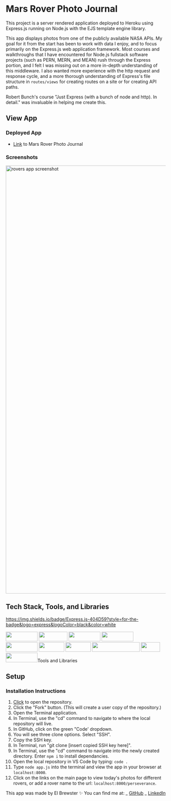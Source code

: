 # Mars Rover Photo Journal

This project is a server rendered application deployed to Heroku using Express.js running on Node.js with the EJS template engine library.

This app displays photos from one of the publicly available NASA APIs. My goal for it from the start has been to work with data I enjoy, and to focus primarily on the Express.js web application framework. Most courses and walkthroughs that I have encountered for Node.js fullstack software projects (such as PERN, MERN, and MEAN) rush through the Express portion, and I felt I was missing out on a more in-depth understanding of this middleware. I also wanted more experience with the http request and response cycle, and a more thorough understanding of Express's file structure in `routes/views` for creating routes on a site or for creating API paths.

Robert Bunch's course "Just Express (with a bunch of node and http). In detail." was invaluable in helping me create this.

## View App

### Deployed App

- [Link](https://mars-rovers-photo-journal-2b03be7a42c1.herokuapp.com/perseverance) to Mars Rover Photo Journal

### Screenshots
<img width="1344" alt="rovers app screenshot" src="https://github.com/ElBrewster/Mars-Rover-Photo-Journal/assets/113723085/6a502373-808c-4432-b800-3d5536a5a1cf">

## Tech Stack, Tools, and Libraries
https://img.shields.io/badge/Express.js-404D59?style=for-the-badge&logo=express&logoColor=black&color=white

<div>
    <img src="https://img.shields.io/badge/Node.js-43853D?style=for-the-badge&logo=node.js&logoColor=white" width="100" height="30" />
    <img src="https://img.shields.io/badge/CSS3-1572B6?style=for-the-badge&logo=css3&logoColor=white" width="90" height="30" />
    <img src="https://img.shields.io/badge/Express.js-404D59?style=for-the-badge&logo=express&logoColor=black" width="100" height="30" />
    <img src="https://img.shields.io/badge/Express.js-404D59?style=for-the-badge&logo=express&logoColor=black&color=white" width="100" height="30" />
    <img src="https://img.shields.io/badge/Heroku-430098?style=for-the-badge&logo=heroku&logoColor=white" width="100" height="30" />
    <img src="https://img.shields.io/badge/ejs-a91e50?style=for-the-badge&logo=ejs&logoColor=#b4ca66" width="80" height="30" />
    <img src="https://img.shields.io/badge/npm-CB3837?style=for-the-badge&logo=npm&logoColor=white" width="80" height="30" />
    <img src="https://img.shields.io/badge/Visual_Studio_Code-0078D4?style=for-the-badge&logo=visual%20studio%20code&logoColor=white" width="150" height="30" />
    <img src="https://img.shields.io/badge/GIT-E44C30?style=for-the-badge&logo=git&logoColor=white" width="60" height="30" />
    <img src="https://img.shields.io/badge/Udemy-A435F0?style=for-the-badge&logo=Udemy&logoColor=white" width="100" height="30 />
</div>

### Tools and Libraries

<div>
            
</div>



## Setup

### Installation Instructions

1. [Click](https://github.com/ElBrewster/Mars-Rover-Photo-Journal) to open the repository.
2. Click the "Fork" button. (This will create a user copy of the repository.)
3. Open the Terminal application.
4. In Terminal, use the "cd" command to navigate to where the local repository will live.
5. In GitHub, click on the green "Code' dropdown.
6. You will see three clone options. Select "SSH".
7. Copy the SSH key.
8. In Terminal, run "git clone [insert copied SSH key here]".
9. In Terminal, use the "cd" command to navigate into the newly created directory. Enter `npm i` to install dependancies.
10. Open the local repository in VS Code by typing: `code .`
11. Type `node app.js` into the terminal and view the app in your browser at `localhost:8000`.
12. Click on the links on the main page to view today's photos for different rovers, or add a rover name to the url: `localhost:8000/perseverance`.

This app was made by El Brewster ✨
You can find me at:
_ [GitHub](https://github.com/ElBrewster)
_ [LinkedIn](https://www.linkedin.com/in/el-brewster-9817b0255/)
